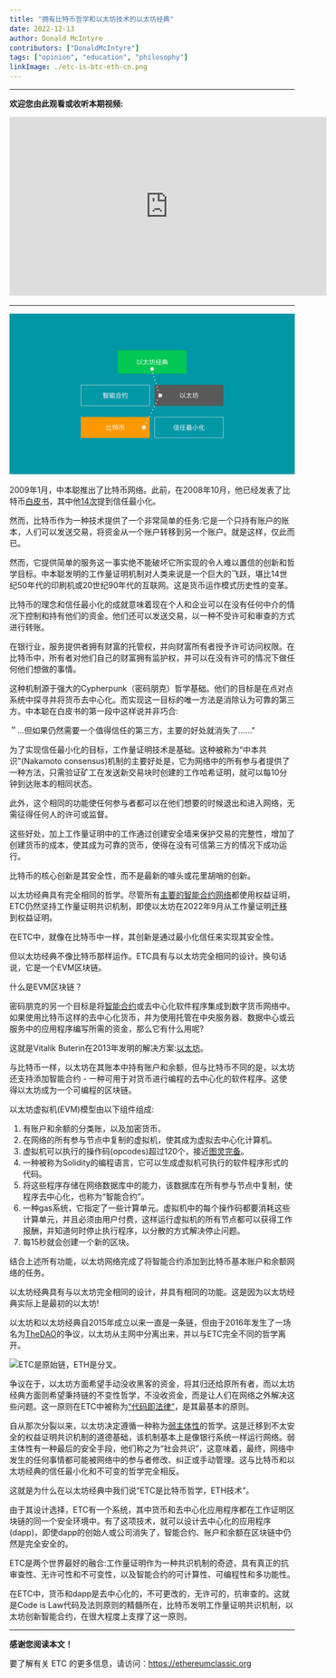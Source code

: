 ```yaml
---
title: "拥有比特币哲学和以太坊技术的以太坊经典"
date: 2022-12-13
author: Donald McIntyre
contributors: ["DonaldMcIntyre"]
tags: ["opinion", "education", "philosophy"]
linkImage: ./etc-is-btc-eth-cn.png
---
```


---
**欢迎您由此观看或收听本期视频:**

<iframe width="560" height="315" src="https://www.youtube.com/embed/wK-PyAOG0WM" title="YouTube video player" frameborder="0" allow="accelerometer; autoplay; clipboard-write; encrypted-media; gyroscope; picture-in-picture" allowfullscreen></iframe>

---
![拥有ETC哲学和ETH技术的ETC.](./etc-is-btc-eth-cn.png)

2009年1月，中本聪推出了比特币网络。此前，在2008年10月，他已经发表了比特币[白皮书](https://bitcoin.org/bitcoin.pdf)，其中他[14次](https://etherplan.com/2020/02/29/satoshi-nakamoto-mentioned-trust-minimization-14-times-in-the-bitcoin-white-paper/10210/)提到信任最小化。

然而，比特币作为一种技术提供了一个非常简单的任务:它是一个只持有账户的账本，人们可以发送交易，将资金从一个账户转移到另一个账户。就是这样，仅此而已。

然而，它提供简单的服务这一事实绝不能破坏它所实现的令人难以置信的创新和哲学目标。中本聪发明的工作量证明机制对人类来说是一个巨大的飞跃，堪比14世纪50年代的印刷机或20世纪90年代的互联网。这是货币运作模式历史性的变革。

比特币的理念和信任最小化的成就意味着现在个人和企业可以在没有任何中介的情况下控制和持有他们的资金。他们还可以发送交易，以一种不受许可和审查的方式进行转账。

在银行业，服务提供者拥有财富的托管权，并向财富所有者授予许可访问权限。在比特币中，所有者对他们自己的财富拥有监护权，并可以在没有许可的情况下做任何他们想做的事情。

这种机制源于强大的Cypherpunk（密码朋克）哲学基础。他们的目标是在点对点系统中探寻并将货币去中心化。而实现这一目标的唯一方法是消除认为可靠的第三方。中本聪在白皮书的第一段中这样说并非巧合:

＂...但如果仍然需要一个值得信任的第三方，主要的好处就消失了……”

为了实现信任最小化的目标，工作量证明技术是基础。这种被称为“中本共识”(Nakamoto consensus)机制的主要好处是，它为网络中的所有参与者提供了一种方法，只需验证矿工在发送新交易块时创建的工作哈希证明，就可以每10分钟到达账本的相同状态。

此外，这个相同的功能使任何参与者都可以在他们想要的时候退出和进入网络，无需征得任何人的许可或监督。

这些好处，加上工作量证明中的工作通过创建安全墙来保护交易的完整性，增加了创建货币的成本，使其成为可靠的货币，使得在没有可信第三方的情况下成功运行。

比特币的核心创新是其安全性，而不是最新的噱头或花里胡哨的创新。

以太坊经典具有完全相同的哲学。尽管所有[主要的智能合约网络](https://en.wikipedia.org/wiki/Smart_contract)都使用权益证明，ETC仍然坚持工作量证明共识机制，即使以太坊在2022年9月从工作量证明[迁移](https://ethereum.org/en/upgrades/merge/)到权益证明。

在ETC中，就像在比特币中一样，其创新是通过最小化信任来实现其安全性。

但以太坊经典不像比特币那样运作。ETC具有与以太坊完全相同的设计。换句话说，它是一个EVM区块链。

什么是EVM区块链？

密码朋克的另一个目标是将[智能合约](https://en.wikipedia.org/wiki/Smart_contract)或去中心化软件程序集成到数字货币网络中。如果使用比特币这样的去中心化货币，并为使用托管在中央服务器、数据中心或云服务中的应用程序编写所需的资金，那么它有什么用呢?

这就是Vitalik Buterin在2013年发明的解决方案:[以太坊](https://ethereum.org/en/whitepaper/)。

与比特币一样，以太坊在其账本中持有账户和余额，但与比特币不同的是，以太坊还支持添加智能合约 - 一种可用于对货币进行编程的去中心化的软件程序。这使得以太坊成为一个可编程的区块链。

以太坊虚拟机(EVM)模型由以下组件组成:

1. 有账户和余额的分类账，以及加密货币。
2. 在网络的所有参与节点中复制的虚拟机，使其成为虚拟去中心化计算机。
3. 虚拟机可以执行的操作码(opcodes)超过120个，接近[图灵完备](https://en.wikipedia.org/wiki/Turing_completeness)。
4. 一种被称为Solidity的编程语言，它可以生成虚拟机可执行的软件程序形式的代码。
5. 将这些程序存储在网络数据库中的能力，该数据库在所有参与节点中复制，使程序去中心化，也称为“智能合约”。
6. 一种gas系统，它指定了一些计算单元。虚拟机中的每个操作码都要消耗这些计算单元，并且必须由用户付费，这样运行虚拟机的所有节点都可以获得工作报酬，并知道何时停止执行程序，以分散的方式解决停止问题。
7. 每15秒就会创建一个新的区块。

结合上述所有功能，以太坊网络完成了将智能合约添加到比特币基本账户和余额网络的任务。

以太坊经典具有与以太坊完全相同的设计，并具有相同的功能。这是因为以太坊经典实际上是最初的以太坊!

以太坊和以太坊经典自2015年成立以来一直是一条链，但由于2016年发生了一场名为[TheDAO](https://en.wikipedia.org/wiki/The_DAO_(organization))的争议，以太坊从主网中分离出来，并以与ETC完全不同的哲学离开。

![ETC是原始链，ETH是分叉。](./etc-is-the-original-chain-cn.png)

争议在于，以太坊方面希望手动没收黑客的资金，将其归还给原所有者，而以太坊经典方面则希望秉持链的不变性哲学，不没收资金，而是让人们在网络之外解决这些问题。这一原则在ETC中被称为[“代码即法律”](https://ethereumclassic.org/why-classic/code-is-law)，是其最基本的原则。

自从那次分裂以来，以太坊决定遵循一种称为[弱主体性](https://blog.ethereum.org/2014/11/25/proof-stake-learned-love-weak-subjectivity)的哲学。这是迁移到不太安全的权益证明共识机制的道德基础，该机制基本上是像银行系统一样运行网络。弱主体性有一种最后的安全手段，他们称之为“社会共识”，这意味着，最终，网络中发生的任何事情都可能被网络中的参与者修改、纠正或手动管理。这与比特币和以太坊经典的信任最小化和不可变的哲学完全相反。

这就是为什么在以太坊经典中我们说“ETC是比特币哲学，ETH技术”。

由于其设计选择，ETC有一个系统，其中货币和去中心化应用程序都在工作证明区块链的同一个安全环境中。有了这项技术，就可以设计去中心化的应用程序(dapp)，即使dapp的创始人或公司消失了，智能合约、账户和余额在区块链中仍然是完全安全的。

ETC是两个世界最好的融合:工作量证明作为一种共识机制的奇迹，具有真正的抗审查性、无许可性和不可变性，以及智能合约的可计算性、可编程性和多功能性。

在ETC中，货币和dapp是去中心化的，不可更改的，无许可的，抗审查的。这就是Code is Law代码及法则原则的精髓所在，比特币发明工作量证明共识机制，以太坊创新智能合约，在很大程度上支撑了这一原则。

---

**感谢您阅读本文！**

要了解有关 ETC 的更多信息，请访问：https://ethereumclassic.org
